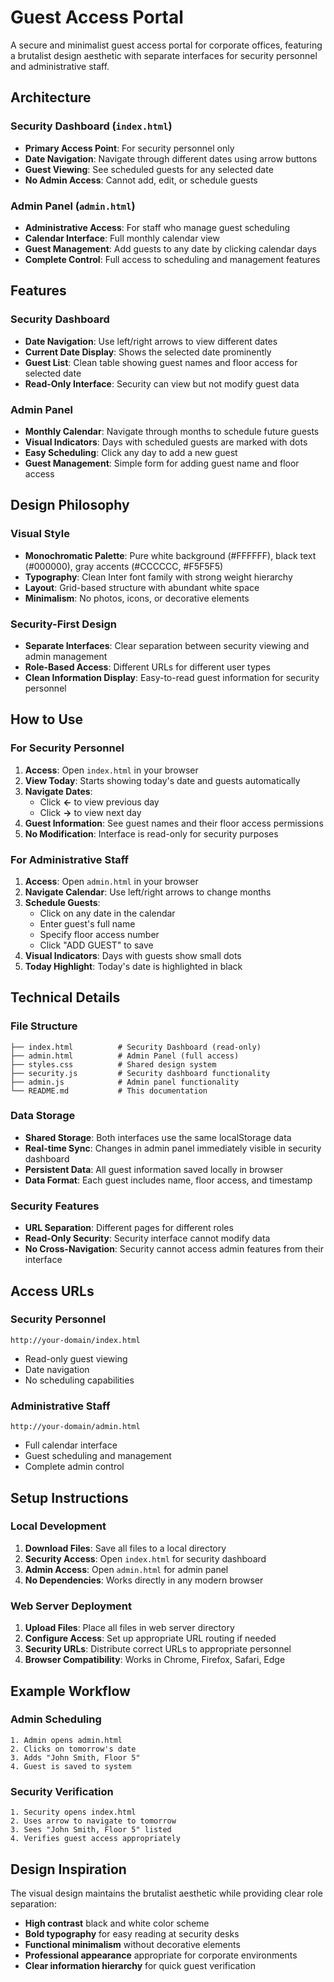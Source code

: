 # Guest Access Portal

A secure and minimalist guest access portal for corporate offices, featuring a brutalist design aesthetic with separate interfaces for security personnel and administrative staff.

## Architecture

### Security Dashboard (`index.html`)
- **Primary Access Point**: For security personnel only
- **Date Navigation**: Navigate through different dates using arrow buttons
- **Guest Viewing**: See scheduled guests for any selected date
- **No Admin Access**: Cannot add, edit, or schedule guests

### Admin Panel (`admin.html`)
- **Administrative Access**: For staff who manage guest scheduling
- **Calendar Interface**: Full monthly calendar view
- **Guest Management**: Add guests to any date by clicking calendar days
- **Complete Control**: Full access to scheduling and management features

## Features

### Security Dashboard
- **Date Navigation**: Use left/right arrows to view different dates
- **Current Date Display**: Shows the selected date prominently
- **Guest List**: Clean table showing guest names and floor access for selected date
- **Read-Only Interface**: Security can view but not modify guest data

### Admin Panel
- **Monthly Calendar**: Navigate through months to schedule future guests
- **Visual Indicators**: Days with scheduled guests are marked with dots
- **Easy Scheduling**: Click any day to add a new guest
- **Guest Management**: Simple form for adding guest name and floor access

## Design Philosophy

### Visual Style
- **Monochromatic Palette**: Pure white background (#FFFFFF), black text (#000000), gray accents (#CCCCCC, #F5F5F5)
- **Typography**: Clean Inter font family with strong weight hierarchy
- **Layout**: Grid-based structure with abundant white space
- **Minimalism**: No photos, icons, or decorative elements

### Security-First Design
- **Separate Interfaces**: Clear separation between security viewing and admin management
- **Role-Based Access**: Different URLs for different user types
- **Clean Information Display**: Easy-to-read guest information for security personnel

## How to Use

### For Security Personnel
1. **Access**: Open `index.html` in your browser
2. **View Today**: Starts showing today's date and guests automatically
3. **Navigate Dates**: 
   - Click **←** to view previous day
   - Click **→** to view next day
4. **Guest Information**: See guest names and their floor access permissions
5. **No Modification**: Interface is read-only for security purposes

### For Administrative Staff
1. **Access**: Open `admin.html` in your browser
2. **Navigate Calendar**: Use left/right arrows to change months
3. **Schedule Guests**:
   - Click on any date in the calendar
   - Enter guest's full name
   - Specify floor access number
   - Click "ADD GUEST" to save
4. **Visual Indicators**: Days with guests show small dots
5. **Today Highlight**: Today's date is highlighted in black

## Technical Details

### File Structure
```
├── index.html          # Security Dashboard (read-only)
├── admin.html          # Admin Panel (full access)
├── styles.css          # Shared design system
├── security.js         # Security dashboard functionality
├── admin.js            # Admin panel functionality
└── README.md           # This documentation
```

### Data Storage
- **Shared Storage**: Both interfaces use the same localStorage data
- **Real-time Sync**: Changes in admin panel immediately visible in security dashboard
- **Persistent Data**: All guest information saved locally in browser
- **Data Format**: Each guest includes name, floor access, and timestamp

### Security Features
- **URL Separation**: Different pages for different roles
- **Read-Only Security**: Security interface cannot modify data
- **No Cross-Navigation**: Security cannot access admin features from their interface

## Access URLs

### Security Personnel
```
http://your-domain/index.html
```
- Read-only guest viewing
- Date navigation
- No scheduling capabilities

### Administrative Staff
```
http://your-domain/admin.html
```
- Full calendar interface
- Guest scheduling and management
- Complete admin control

## Setup Instructions

### Local Development
1. **Download Files**: Save all files to a local directory
2. **Security Access**: Open `index.html` for security dashboard
3. **Admin Access**: Open `admin.html` for admin panel
4. **No Dependencies**: Works directly in any modern browser

### Web Server Deployment
1. **Upload Files**: Place all files in web server directory
2. **Configure Access**: Set up appropriate URL routing if needed
3. **Security URLs**: Distribute correct URLs to appropriate personnel
4. **Browser Compatibility**: Works in Chrome, Firefox, Safari, Edge

## Example Workflow

### Admin Scheduling
```
1. Admin opens admin.html
2. Clicks on tomorrow's date
3. Adds "John Smith, Floor 5"
4. Guest is saved to system
```

### Security Verification
```
1. Security opens index.html
2. Uses arrow to navigate to tomorrow
3. Sees "John Smith, Floor 5" listed
4. Verifies guest access appropriately
```

## Design Inspiration

The visual design maintains the brutalist aesthetic while providing clear role separation:
- **High contrast** black and white color scheme
- **Bold typography** for easy reading at security desks
- **Functional minimalism** without decorative elements
- **Professional appearance** appropriate for corporate environments
- **Clear information hierarchy** for quick guest verification 